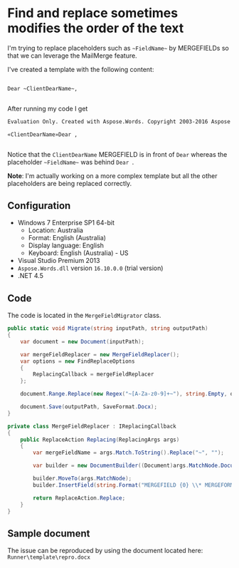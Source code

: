 # Find and replace sometimes modifies the order of the text

I'm trying to replace placeholders such as `~FieldName~` by MERGEFIELDs so that we can leverage the MailMerge feature.

I've created a template with the following content:

```txt

Dear ~ClientDearName~,



```

After running my code I get

```txt
Evaluation Only. Created with Aspose.Words. Copyright 2003-2016 Aspose Pty Ltd.

«ClientDearName»Dear ,



```

Notice that the `ClientDearName` MERGEFIELD is in front of `Dear` whereas the placeholder `~FieldName~` was behind `Dear `.

**Note**: I'm actually working on a more complex template but all the other placeholders are being replaced correctly.

## Configuration

- Windows 7 Enterprise SP1 64-bit
  - Location: Australia
  - Format: English (Australia)
  - Display language: English
  - Keyboard: English (Australia) - US
- Visual Studio Premium 2013
- `Aspose.Words.dll` version `16.10.0.0` (trial version)
- .NET 4.5

## Code

The code is located in the `MergeFieldMigrator` class.

```csharp
public static void Migrate(string inputPath, string outputPath)
{
    var document = new Document(inputPath);

    var mergeFieldReplacer = new MergeFieldReplacer();
    var options = new FindReplaceOptions
    {
        ReplacingCallback = mergeFieldReplacer
    };

    document.Range.Replace(new Regex("~[A-Za-z0-9]+~"), string.Empty, options);

    document.Save(outputPath, SaveFormat.Docx);
}

private class MergeFieldReplacer : IReplacingCallback
{
    public ReplaceAction Replacing(ReplacingArgs args)
    {
        var mergeFieldName = args.Match.ToString().Replace("~", "");

        var builder = new DocumentBuilder((Document)args.MatchNode.Document);

        builder.MoveTo(args.MatchNode);
        builder.InsertField(string.Format("MERGEFIELD {0} \\* MERGEFORMAT", mergeFieldName));

        return ReplaceAction.Replace;
    }
}
```

## Sample document

The issue can be reproduced by using the document located here: `Runner\template\repro.docx`